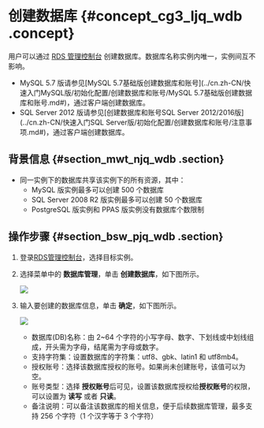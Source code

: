 # 创建数据库 {#concept_cg3_ljq_wdb .concept}

用户可以通过 [RDS 管理控制台](https://rds.console.aliyun.com/) 创建数据库。数据库名称实例内唯一，实例间互不影响。

-   MySQL 5.7 版请参见[MySQL 5.7基础版创建数据库和账号](../cn.zh-CN/快速入门MySQL版/初始化配置/创建数据库和账号/MySQL 5.7基础版创建数据库和账号.md#)，通过客户端创建数据库。
-   SQL Server 2012 版请参见[创建数据库和账号SQL Server 2012/2016版](../cn.zh-CN/快速入门SQL Server版/初始化配置/创建数据库和账号/注意事项.md#)，通过客户端创建数据库。

## 背景信息 {#section_mwt_njq_wdb .section}

-   同一实例下的数据库共享该实例下的所有资源，其中：
    -   MySQL 版实例最多可以创建 500 个数据库
    -   SQL Server 2008 R2 版实例最多可以创建 50 个数据库
    -   PostgreSQL 版实例和 PPAS 版实例没有数据库个数限制

## 操作步骤 {#section_bsw_pjq_wdb .section}

1.  登录[RDS管理控制台](https://rdsnew.console.aliyun.com/console/index#/rdsList/)，选择目标实例。
2.  选择菜单中的 **数据库管理**，单击 **创建数据库**，如下图所示。

    ![](http://static-aliyun-doc.oss-cn-hangzhou.aliyuncs.com/assets/img/7935/6110_zh-CN.png)

3.  输入要创建的数据库信息，单击 **确定**，如下图所示。

    ![](https://docs-aliyun.cn-hangzhou.oss.aliyun-inc.com/cn/rds/1.0.112/assets/qs/rds_qs_mysql_00012.png)

    -   数据库\(DB\)名称：由 2~64 个字符的小写字母、数字、下划线或中划线组成，开头需为字母，结尾需为字母或数字。
    -   支持字符集：设置数据库的字符集：utf8、gbk、latin1 和 utf8mb4。
    -   授权账号：选择该数据库授权的账号。如果尚未创建账号，该值可以为空。
    -   账号类型：选择 **授权账号**后可见，设置该数据库授权给**授权账号**的权限，可以设置为 **读写** 或者 **只读**。
    -   备注说明：可以备注该数据库的相关信息，便于后续数据库管理，最多支持 256 个字符（1 个汉字等于 3 个字符）

